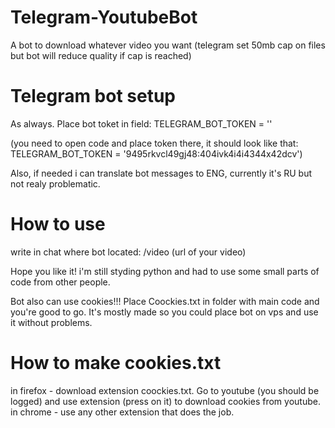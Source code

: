 # Telegram-YoutubeBot
A bot to download whatever video you want (telegram set 50mb cap on files but bot will reduce quality if cap is reached)

# Telegram bot setup

As always. Place bot toket in field:
TELEGRAM_BOT_TOKEN = ''

(you need to open code and place token there, it should look like that: TELEGRAM_BOT_TOKEN = '9495rkvcl49gj48:404ivk4i4i4344x42dcv')


Also, if needed i can translate bot messages to ENG, currently it's RU but not realy problematic.

# How to use

write in chat where bot located: /video (url of your video)


Hope you like it! i'm still styding python and had to use some small parts of code from other people.

Bot also can use cookies!!! Place Coockies.txt in folder with main code and you're good to go. It's mostly made so you could place bot on vps and use it without problems.

# How to make cookies.txt

in firefox - download extension coockies.txt. Go to youtube (you should be logged) and use extension (press on it) to download cookies from youtube.
in chrome - use any other extension that does the job.
